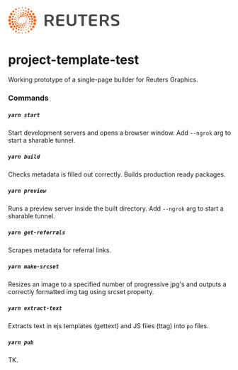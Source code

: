 ![](badge.svg)

# project-template-test

Working prototype of a single-page builder for Reuters Graphics.

### Commands

##### `yarn start`

Start development servers and opens a browser window. Add `--ngrok` arg to start a sharable tunnel.

##### `yarn build`

Checks metadata is filled out correctly. Builds production ready packages.

##### `yarn preview`

Runs a preview server inside the built directory. Add `--ngrok` arg to start a sharable tunnel.

##### `yarn get-referrals`

Scrapes metadata for referral links.

##### `yarn make-srcset`

Resizes an image to a specified number of progressive jpg's and outputs a correctly formatted img tag using srcset property.

##### `yarn extract-text`

Extracts text in ejs templates (gettext) and JS files (ttag) into `po` files.

##### `yarn pub`

TK.
